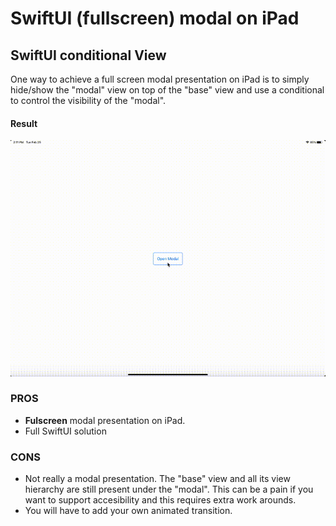 # SwiftUI (fullscreen) modal on iPad
## SwiftUI conditional View

One way to achieve a full screen modal presentation on iPad is to simply hide/show the "modal" view on top of the "base" view and use a conditional to control the visibility of the "modal".

#### Result

![SwiftUI + UIKit Hybrid](https://github.com/piterwilson/SwiftUI-Modal-on-iPad/raw/master/screenshots/_conditionalView.gif)

### PROS
* **Fulscreen** modal presentation on iPad.
* Full SwiftUI solution

### CONS
* Not really a modal presentation. The "base" view and all its view hierarchy are still present under the "modal". This can be a pain if you want to support accesibility and this requires extra work arounds.
* You will have to add your own animated transition.